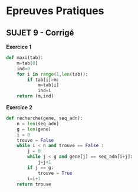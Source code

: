 # **Epreuves Pratiques**
## SUJET 9 - Corrigé

**Exercice 1**

```Python
def maxi(tab):
    m=tab[0]
    ind=0
    for i in range(1,len(tab)):
        if tab[i]>m:
            m=tab[i]
            ind=i
    return (m,ind)
```

**Exercice 2**

```Python
def recherche(gene, seq_adn):
    n = len(seq_adn)
    g = len(gene)
    i = 0
    trouve = False
    while i < n and trouve == False :
        j = 0
        while j < g and gene[j] == seq_adn[i+j]:
            j=j+1
        if j == g:
            trouve = True
        i=i+1
    return trouve
```